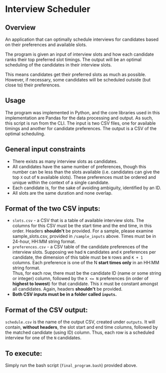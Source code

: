 # Interview Scheduler

## Overview
An application that can optimally schedule interviews for candidates based on their preferences and available slots.

The program is given an input of interview slots and how each candidate ranks their top preferred slot timings. The output will be an optimal scheduling of the candidates in their interview slots. 

This means candidates get their preferred slots as much as possible. However, if necessary, some candidates will be scheduled outside (but close to) their preferences.

## Usage
The program was implemented in Python, and the core libraries used in this implementation are Pandas for the data processing and output. As such, this script is run from the CLI. The input is two CSV files, one for available timings and another for candidate preferences. The output is a CSV of the optimal scheduling.

## General input constraints
* There exists as many interview slots as candidates.
* All candidates have the same number of preferences, though this number can be less than the slots available (i.e. candidates can give the top `X` out of `N` available slots). These preferences must be ordered and unique within the context of a single candidate.
* Each candidate is, for the sake of avoiding ambiguity, identified by an ID.
* All slots are the same duration and none overlap.

## Format of the two CSV inputs:
* `slots.csv` - a CSV that is a table of available interview slots. The columns for this CSV must be the start time and the end time, in this order. Headers **shouldn't** be provided. For a sample, please examine sample_slots.csv, provided in `/sample_inputs` above. Times must be in 24-hour, HH:MM string format.
* `preferences.csv` - a CSV table of the candidate preferences of the interview slots. Supposing we had `N` candidates and `K` preferences per candidate, the dimension of this table must be `N` rows and `K + 1` columns. Each preference is one of the N **start times only** in an HH:MM string format.\
  Thus, for each row, there must be the candidate ID (name or some string or integer) column, followed by the `X <= N` preferences (in order of **highest to lowest**) for that candidate. This `X` must be constant amongst all candidates. Again, headers **shouldn't** be provided.
* **Both CSV inputs must be in a folder called `inputs`.**

## Format of the CSV output:
`schedule.csv` is the name of the output CSV, created under `outputs`. It will contain, **without headers**, the slot start and end time columns, followed by the matched candidate (using ID) column. Thus, each row is a scheduled interview for one of the `N` candidates.

## To execute:
Simply run the bash script (`final_program.bash`) provided above.
